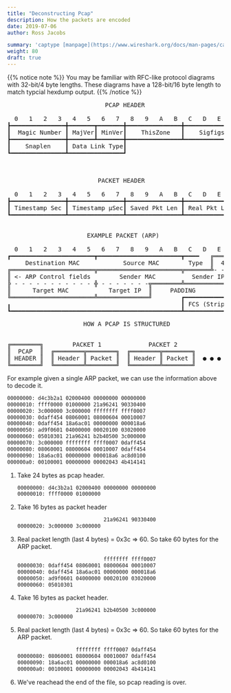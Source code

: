 ```yaml
---
title: "Deconstructing Pcap"
description: How the packets are encoded
date: 2019-07-06
author: Ross Jacobs

summary: 'captype [manpage](https://www.wireshark.org/docs/man-pages/captype.html) | [code](https://github.com/wireshark/wireshark/blob/master/captype.c)'
weight: 80
draft: true
---
```


{{% notice note %}}
You may be familiar with RFC-like protocol diagrams with 32-bit/4 byte lengths.
These diagrams have a 128-bit/16 byte length to match typcial hexdump output.
{{% /notice %}}

<!-- ━┃┏┓┗┛┣┫┳┻╋ ╚╝╔╗║═╠╣╩╦╬ -->
<pre>
                           PCAP HEADER

  0   1   2   3   4   5   6   7   8   9   A   B   C   D   E   F
┣━━━━━━━━━━━━━━━╋━━━━━━━┳━━━━━━━╋━━━━━━━━━━━━━━━╋━━━━━━━━━━━━━━━┫
┃  Magic Number ┃ MajVer┃ MinVer┃    ThisZone   ┃    Sigfigs    ┃
┣━━━━━━━━━━━━━━━╋━━━━━━━┻━━━━━━━╋━━━━━━━━━━━━━━━┻━━━━━━━━━━━━━━━┛
┃    Snaplen    ┃ Data Link Type┃
┗━━━━━━━━━━━━━━━┻━━━━━━━━━━━━━━━┛



                         PACKET HEADER

  0   1   2   3   4   5   6   7   8   9   A   B   C   D   E   F
┣━━━━━━━━━━━━━━━╋━━━━━━━━━━━━━━━╋━━━━━━━━━━━━━━━╋━━━━━━━━━━━━━━━┫
┃ Timestamp Sec ┃ Timestamp μSec┃ Saved Pkt Len ┃ Real Pkt Len  ┃
┗━━━━━━━━━━━━━━━┻━━━━━━━━━━━━━━━┻━━━━━━━━━━━━━━━┻━━━━━━━━━━━━━━━┛


                      EXAMPLE PACKET (ARP)

  0   1   2   3   4   5   6   7   8   9   A   B   C   D   E   F
┏━━━━━━━━━━━━━━━━━━━━━━━┳━━━━━━━━━━━━━━━━━━━━━━━┳━━━━   ╔═══════╗
     Destination MAC            Source MAC        Type  ║  4 -> ║
╔═══════════════════════╦═══════════════════════╦═══════╩- - - -╣
║ <- ARP Control fields        Sender MAC          Sender IP    ║
╠ - - - - - - - - - - - ╬ - - - - - - -╦════════╩═══════════════╝
║      Target MAC           Target IP  ║     PADDING            ╻
╚═══════════════════════╩══════════════╝        ┏━━━━━━━━━━━━━━━┫
╻                                               ┃ FCS (Stripped)┃
┗━━━━━━━━━━━━━━━━━━━━━━━━━━━━━━━━━━━━━━━━━━━━━━━┻━━━━━━━━━━━━━━━┛
</pre>
<pre>
                     HOW A PCAP IS STRUCTURED


╔════════╗        PACKET 1             PACKET 2
║  PCAP  ║  ╔════════╦════════╗  ╔════════╦════════╗
║ HEADER ║  ║ Header ║ Packet ║  ║ Header ║ Packet ║  ● ● ●
╚════════╝  ╚════════╩════════╝  ╚════════╩════════╝
</pre>

For example given a single ARP packet, we can use the information above to decode it.

```sh
00000000: d4c3b2a1 02000400 00000000 00000000
00000010: ffff0000 01000000 21a96241 90330400
00000020: 3c000000 3c000000 ffffffff ffff0007
00000030: 0daff454 08060001 08000604 00010007
00000040: 0daff454 18a6ac01 00000000 000018a6
00000050: ad9f0601 04000000 00020100 03020000
00000060: 05010301 21a96241 b2b40500 3c000000
00000070: 3c000000 ffffffff ffff0007 0daff454
00000080: 08060001 08000604 00010007 0daff454
00000090: 18a6ac01 00000000 000018a6 ac8d0100
000000a0: 00100001 00000000 00002043 4b414141
```

1. Take 24 bytes as pcap header.

    ```sh
    00000000: d4c3b2a1 02000400 00000000 00000000
    00000010: ffff0000 01000000
    ```

2. Take 16 bytes as packet header

    ```sh
                                21a96241 90330400
    00000020: 3c000000 3c000000
    ```

3. Real packet length (last 4 bytes) = 0x3c => 60.
So take 60 bytes for the ARP packet.

    ```sh
                                ffffffff ffff0007
    00000030: 0daff454 08060001 08000604 00010007
    00000040: 0daff454 18a6ac01 00000000 000018a6
    00000050: ad9f0601 04000000 00020100 03020000
    00000060: 05010301
    ```

4. Take 16 bytes as packet header.

    ```sh
                       21a96241 b2b40500 3c000000
    00000070: 3c000000
    ```

5. Real packet length (last 4 bytes) = 0x3c => 60.
So take 60 bytes for the ARP packet.

    ```sh
                       ffffffff ffff0007 0daff454
    00000080: 08060001 08000604 00010007 0daff454
    00000090: 18a6ac01 00000000 000018a6 ac8d0100
    000000a0: 00100001 00000000 00002043 4b414141
    ```

6. We've reachead the end of the file, so pcap reading is over.
